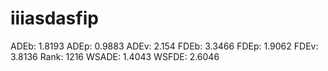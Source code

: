 # iiiasdasfip

ADEb: 1.8193
ADEp: 0.9883
ADEv: 2.154
FDEb: 3.3466
FDEp: 1.9062
FDEv: 3.8136
Rank: 1216
WSADE: 1.4043
WSFDE: 2.6046